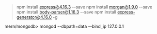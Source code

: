 >npm install express@4.16.3 --save
npm install morgan@1.9.0 --save
npm install body-parser@1.18.3 --save
npm install express-generator@4.16.0 -g


mern/mongodb> mongod --dbpath=data --bind_ip 127.0.0.1